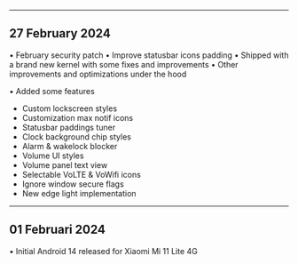 ---------------
27 February 2024
---------------

• February security patch
• Improve statusbar icons padding
• Shipped with a brand new kernel with some fixes and improvements
• Other improvements and optimizations under the hood

• Added some features
- Custom lockscreen styles
- Customization max notif icons
- Statusbar paddings tuner
- Clock background chip styles
- Alarm & wakelock blocker
- Volume UI styles
- Volume panel text view
- Selectable VoLTE & VoWifi icons
- Ignore window secure flags
- New edge light implementation


---------------
01 Februari 2024
---------------

• Initial Android 14 released for Xiaomi Mi 11 Lite 4G
